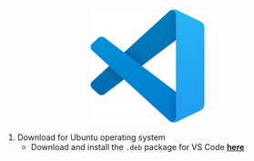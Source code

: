 <!-- markdownlint-disable -->
<p align="center">
  <img src="../Assets/vscode.svg">
</p>


1. Download for Ubuntu operating system
    - Download and install the `.deb` package for VS Code **[here](https://code.visualstudio.com/)**
